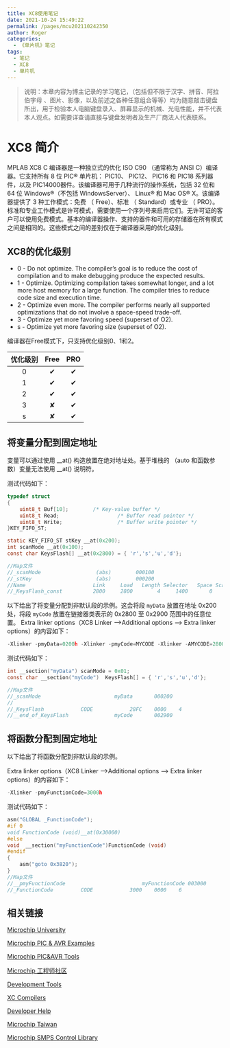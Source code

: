 ```yaml
---
title: XC8使用笔记
date: 2021-10-24 15:49:22
permalink: /pages/mcu202110242350
author: Roger
categories:
  - 《单片机》笔记
tags:
  - 笔记
  - XC8
  - 单片机
---
```

> 说明：本章内容为博主记录的学习笔记，（包括但不限于汉字、拼音、阿拉伯字母 、图片、影像，以及前述之各种任意组合等等）均为随意敲击键盘所出，用于检验本人电脑键盘录入、屏幕显示的机械、光电性能，并不代表本人观点。如需要详查请直接与键盘发明者及生产厂商法人代表联系。

# XC8 简介

MPLAB XC8 C 编译器是一种独立式的优化 ISO C90 （通常称为 ANSI C）编译器。它支持所有 8 位 PIC® 单片机： PIC10、 PIC12、 PIC16 和 PIC18 系列器件，以及 PIC14000器件。该编译器可用于几种流行的操作系统，包括 32 位和 64 位 Windows®（不包括 WindowsServer）、 Linux® 和 Mac OS® X。该编译器提供了 3 种工作模式：免费 （ Free）、标准 （ Standard）或专业 （ PRO）。标准和专业工作模式是许可模式，需要使用一个序列号来启用它们。无许可证的客户可以使用免费模式。基本的编译器操作、支持的器件和可用的存储器在所有模式之间是相同的。这些模式之间的差别仅在于编译器采用的优化级别。
<!-- more -->

## XC8的优化级别

- 0 - Do not optimize. The compiler’s goal is to reduce the cost of compilation and to make debugging produce the expected results. 
- 1 - Optimize. Optimizing compilation takes somewhat longer, and a lot more host memory for a large function. The compiler tries to reduce code size and execution time. 
- 2 - Optimize even more. The compiler performs nearly all supported optimizations that do not involve a space-speed trade-off. 
- 3 - Optimize yet more favoring speed (superset of O2). 
- s - Optimize yet more favoring size (superset of O2).


编译器在Free模式下，只支持优化级别0、1和2。

| 优化级别 | Free | PRO   |
| :--:| :----: | :----: |
|   0   |  ✔    |   ✔   |
|   1   |  ✔    |   ✔   |
|   2   |  ✔    |   ✔   |
|   3   |  ✘    |   ✔   |
|   s   |  ✘    |   ✔   |





## 将变量分配到固定地址

变量可以通过使用 __at() 构造放置在绝对地址处。基于堆栈的 （auto 和函数参数）变量无法使用 __at() 说明符。

测试代码如下：
```c
typedef struct
{
	uint8_t Buf[10];		/* Key-value buffer */
	uint8_t Read;					/* Buffer read pointer */
	uint8_t Write;					/* Buffer write pointer */
}KEY_FIFO_ST;

static KEY_FIFO_ST stKey __at(0x200);		
int scanMode __at(0x100);
const char KeysFlash[] __at(0x2800) = { 'r','s','u','d'};

//Map文件
//_scanMode                  (abs)        000100
//_stKey                     (abs)        000200
//Name                      Link     Load   Length Selector   Space Scale
//_KeysFlash_const          2800     2800        4     1400       0

```
以下给出了将变量分配到非默认段的示例。这会将段 `myData` 放置在地址 0x200 处，将段 `myCode` 放置在链接器类表示的 0x2800 至
0x2900 范围中的任意位置。 
Extra linker options（XC8 Linker -->Additional options --> Extra linker options）的内容如下：
```c
-Xlinker -pmyData=0200h -Xlinker -pmyCode=MYCODE -Xlinker -AMYCODE=2800h-2900h
```

测试代码如下：
```c
int __section("myData") scanMode = 0x01;
const char __section("myCode")  KeysFlash[] = { 'r','s','u','d'};

//Map文件
//_scanMode                        myData       000200
//
//_KeysFlash     		CODE           	28FC	0000	4
//__end_of_KeysFlash               myCode       002900

```

## 将函数分配到固定地址

以下给出了将函数分配到非默认段的示例。

Extra linker options（XC8 Linker -->Additional options --> Extra linker options）的内容如下：
```c
-Xlinker -pmyFunctionCode=3000h
```

测试代码如下：
```c
asm("GLOBAL _FunctionCode");
#if 0
void FunctionCode (void)__at(0x30000)
#else
void  __section("myFunctionCode")FunctionCode (void)
#endif
{
    asm("goto 0x3820");
}
//Map文件
//__pmyFunctionCode                         myFunctionCode 003000
//_FunctionCode  		CODE           	3000	0000	6

```





## 相关链接


[Microchip University](https://mu.microchip.com)

[Microchip PIC & AVR Examples](https://github.com/microchip-pic-avr-examples)

[Microchip PIC&AVR Tools](https://github.com/microchip-pic-avr-tools)

[Microchip 工程师社区](http://www.microchip.com.cn)

[Development Tools](https://www.microchip.com/development-tools/)

[XC Compilers](https://www.microchip.com/en-us/development-tools-tools-and-software/mplab-xc-compilers)

[Developer Help](https://microchipdeveloper.com/)

[Microchip Taiwan](http://www.microchip.com.tw/)

[Microchip SMPS Control Library](https://www.microchip.com/SWLibraryWeb/product.aspx?product=SMPS%20Control%20Library) 



